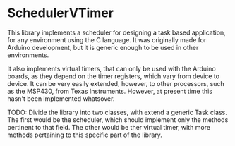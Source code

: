 # SchedulerVTimer

This library implements a scheduler for designing a task based application, for any environment using the C language. It was originally made for
Arduino development, but it is generic enough to be used in other environments.

It also implements virtual timers, that can only be used with the Arduino boards, as they depend on the timer registers, which vary from device to device. 
It can be very easily extended, however, to other processors, such as the MSP430, from Texas Instruments. However, at present time this hasn't been implemented whatsover.

TODO: Divide the library into two classes, with extend a generic Task class. The first would be the scheduler, which should implement only the methods pertinent to that field. The other
would be ther virtual timer, with more methods pertaining to this specific part of the library.
